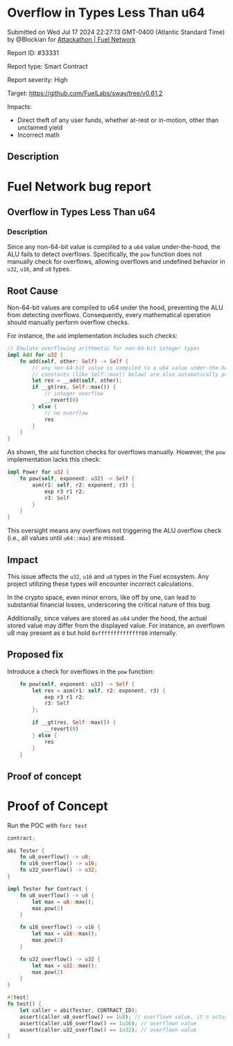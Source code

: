 
# Overflow in Types Less Than u64

Submitted on Wed Jul 17 2024 22:27:13 GMT-0400 (Atlantic Standard Time) by @Blockian for [Attackathon | Fuel Network](https://immunefi.com/bounty/fuel-network-attackathon/)

Report ID: #33331

Report type: Smart Contract

Report severity: High

Target: https://github.com/FuelLabs/sway/tree/v0.61.2

Impacts:
- Direct theft of any user funds, whether at-rest or in-motion, other than unclaimed yield
- Incorrect math

## Description
# Fuel Network bug report
## Overflow in Types Less Than u64
### Description
Since any non-64-bit value is compiled to a `u64` value under-the-hood, the ALU fails to detect overflows.
Specifically, the `pow` function does not manually check for overflows, allowing overflows and undefined behavior in `u32`, `u16`, and `u8` types.

## Root Cause
Non-64-bit values are compiled to u64 under the hood, preventing the ALU from detecting overflows.
Consequently, every mathematical operation should manually perform overflow checks.

For instance, the `add` implementation includes such checks:

```rs
// Emulate overflowing arithmetic for non-64-bit integer types
impl Add for u32 {
    fn add(self, other: Self) -> Self {
        // any non-64-bit value is compiled to a u64 value under-the-hood
        // constants (like Self::max() below) are also automatically promoted to u64
        let res = __add(self, other);
        if __gt(res, Self::max()) {
            // integer overflow
            __revert(0)
        } else {
            // no overflow
            res
        }
    }
}
```

As shown, the `add` function checks for overflows manually.
However, the `pow` implementation lacks this check:
```rs
impl Power for u32 {
    fn pow(self, exponent: u32) -> Self {
        asm(r1: self, r2: exponent, r3) {
            exp r3 r1 r2;
            r3: Self
        }
    }
}
```

This oversight means any overflows not triggering the ALU overflow check (i.e., all values until `u64::max`) are missed.

## Impact
This issue affects the `u32`, `u16` and `u8` types in the Fuel ecosystem.
Any project utilizing these types will encounter incorrect calculations.

In the crypto space, even minor errors, like off by one, can lead to substantial financial losses, underscoring the critical nature of this bug.

Additionally, since values are stored as `u64` under the hood, the actual stored value may differ from the displayed value. For instance, an overflown u8 may present as `0` but hold `0xffffffffffffff00` internally.

## Proposed fix
Introduce a check for overflows in the `pow` function:
```rs
    fn pow(self, exponent: u32) -> Self {
        let res = asm(r1: self, r2: exponent, r3) {
            exp r3 r1 r2;
            r3: Self
        };

        if __gt(res, Self::max()) {
            __revert(0)
        } else {
            res
        }
    }
```
        
## Proof of concept
# Proof of Concept
Run the POC with `forc test`

```rs
contract;

abi Tester { 
    fn u8_overflow() -> u8;
    fn u16_overflow() -> u16;
    fn u32_overflow() -> u32;
}

impl Tester for Contract {
    fn u8_overflow() -> u8 {
        let max = u8::max();
        max.pow(2)
    }

    fn u16_overflow() -> u16 {
        let max = u16::max();
        max.pow(2)
    }

    fn u32_overflow() -> u32 {
        let max = u32::max();
        max.pow(2)
    }
}

#[test]
fn test() {
    let caller = abi(Tester, CONTRACT_ID);
    assert(caller.u8_overflow() == 1u8); // overflown value, it's actually 0b1111111000000001 under the hood, but u8 reads only 0b00000001 part
    assert(caller.u16_overflow() == 1u16); // overflown value
    assert(caller.u32_overflow() == 1u32); // overflown value
}
```